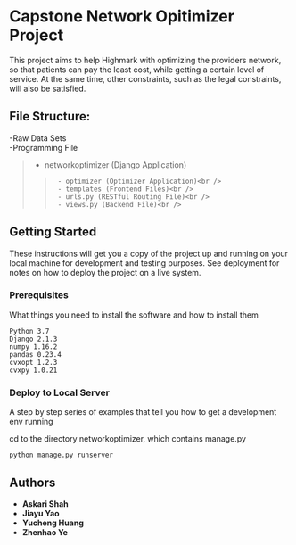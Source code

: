 # Capstone Network Opitimizer Project


This project aims to help Highmark with optimizing the providers network, so that patients can pay the least cost, while getting a certain level of service. At the same time, other constraints, such as the legal constraints, will also be satisfied.

## File Structure:
-Raw Data Sets<br />
-Programming File<br /> 
>	- networkoptimizer (Django Application)<br /> 
>>		- optimizer (Optimizer Application)<br /> 
>>		- templates (Frontend Files)<br />
>>		- urls.py (RESTful Routing File)<br />
>>		- views.py (Backend File)<br />


## Getting Started

These instructions will get you a copy of the project up and running on your local machine for development and testing purposes. See deployment for notes on how to deploy the project on a live system.

### Prerequisites

What things you need to install the software and how to install them

```
Python 3.7
Django 2.1.3
numpy 1.16.2
pandas 0.23.4
cvxopt 1.2.3
cvxpy 1.0.21
```

### Deploy to Local Server

A step by step series of examples that tell you how to get a development env running

cd to the directory networkoptimizer, which contains manage.py

```
python manage.py runserver
```


## Authors

* **Askari Shah** 
* **Jiayu Yao** 
* **Yucheng Huang** 
* **Zhenhao Ye** 



